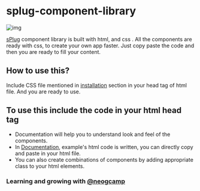 # splug-component-library
![img](https://splug-dev.netlify.app/assets/logo/logo.jpg)

[sPlug](https://splug-dev.netlify.app/index.html) component library is built with html, and css . All the components are ready with css, to create your own app faster. Just copy paste the code and then you are ready to fill your content.

## How to use this?
Include CSS file mentioned in [installation](https://splug-dev.netlify.app/#home-page-code-snippet-id) section in your head tag of html file. And you are ready to use.

## To use this include the code in your html head tag
- Documentation will help you to understand look and feel of the components.
- In [Documentation](https://splug-dev.netlify.app/docs-page.html), example's html code is written, you can directly copy and paste in your html file.
- You can also create combinations of components by adding appropriate class to your html elements.


### Learning and growing with [@neogcamp](https://twitter.com/neogcamp)
